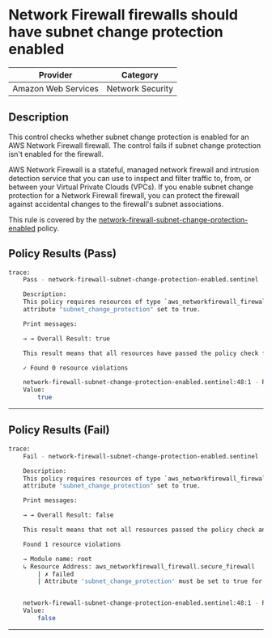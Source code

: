 # Network Firewall firewalls should have subnet change protection enabled

| Provider            | Category          |
|---------------------|------------------ |
| Amazon Web Services | Network Security  |

## Description

This control checks whether subnet change protection is enabled for an AWS Network Firewall firewall. The control fails if subnet change protection isn't enabled for the firewall.

AWS Network Firewall is a stateful, managed network firewall and intrusion detection service that you can use to inspect and filter traffic to, from, or between your Virtual Private Clouds (VPCs). If you enable subnet change protection for a Network Firewall firewall, you can protect the firewall against accidental changes to the firewall's subnet associations.

This rule is covered by the [network-firewall-subnet-change-protection-enabled](../../policies/network-firewall/network-firewall-subnet-change-protection-enabled.sentinel) policy.

## Policy Results (Pass)
```bash
trace:
    Pass - network-firewall-subnet-change-protection-enabled.sentinel

    Description:
    This policy requires resources of type `aws_networkfirewall_firewall` have
    attribute "subnet_change_protection" set to true.

    Print messages:

    → → Overall Result: true

    This result means that all resources have passed the policy check for the policy network-firewall-subnet-change-protection-enabled.

    ✓ Found 0 resource violations

    network-firewall-subnet-change-protection-enabled.sentinel:48:1 - Rule "main"
    Value:
        true
```

---

## Policy Results (Fail)
```bash
trace:
    Fail - network-firewall-subnet-change-protection-enabled.sentinel

    Description:
    This policy requires resources of type `aws_networkfirewall_firewall` have
    attribute "subnet_change_protection" set to true.

    Print messages:

    → → Overall Result: false

    This result means that not all resources passed the policy check and the protected behavior is not allowed for the policy network-firewall-subnet-change-protection-enabled.

    Found 1 resource violations

    → Module name: root
    ↳ Resource Address: aws_networkfirewall_firewall.secure_firewall
        | ✗ failed
        | Attribute 'subnet_change_protection' must be set to true for 'aws_networkfirewall_firewall' resources. Refer to https://docs.aws.amazon.com/securityhub/latest/userguide/networkfirewall-controls.html#networkfirewall-10 for more details.


    network-firewall-subnet-change-protection-enabled.sentinel:48:1 - Rule "main"
    Value:
        false
```

---